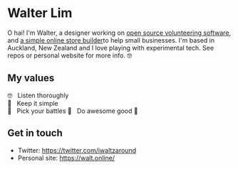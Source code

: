 # Walter Lim 

O hai! I'm Walter, a designer working on [open source volunteering software](https://voluntarily.nz), and [a simple online store builder](https://swiftly.nz)to help small businesses. I'm based in Auckland, New Zealand and I love playing with experimental tech. See repos or personal website for more info. 🤓 

## My values
🤓  &nbsp;&nbsp;Listen thoroughly<br>
🧐  &nbsp;&nbsp;Keep it simple <br>
🤺  &nbsp;&nbsp;Pick your battles
🦄  &nbsp;&nbsp;Do awesome good 💩


## Get in touch
- Twitter: https://twitter.com/iwaltzaround
- Personal site: https://walt.online/
